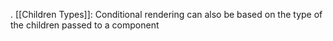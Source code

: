 . [[Children Types]]: Conditional rendering can also be based on the type of the children passed to a component
